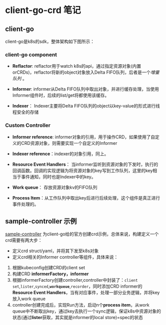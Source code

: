 # client-go-crd 笔记

## client-go 

client-go是k8s的sdk，整体架构如下图所示：

### client-go component

- **Reflactor**: reflactor用于watch k8s的api，通过指定资源对象(内置orCRDs)，reflactor将新的object对象放入Delta FIFO队列，后者是一个*增量队列* 。

- **Informer**: informer从Delta FIFO队列中取出对象，并进行缓存处理，当使用Informer组件时，后续的list/get将都使用该缓存。

- **Indexer**： Indexer主要将Delta FIFO队列的object以key-value的形式进行线程安全的存储

### Custom Controller

- **Informer reference**: informer对象的引用，用于操作CRD，如果使用了自定义的CRD资源对象，则需要实现一个自定义的Informer

- **Indexer reference**：indexer的对象引用，同上。

- **Resource Event Handlers**： 当informer监听到资源对象的下发时，执行的回调函数。回调的实现逻辑为将资源对象的key写到工作队列，这里的key相当于事件通知，同时也是Indexer中的key。

- **Work queue**： 存放资源对象kv的FIFO队列

- **Process Item**：从工作队列中取出key后进行后续处理，这个组件是真正进行事件处理的。

## sample-controller 示例

[sample-controller](https://github.com/kubernetes/sample-controller) 为client-go给的官方创建crd示例，总体来说，构建定义一个crd需要有两大步：
- 定义crd struct/yaml，并将其下发至k8s对象
- 定义crd相关的Informer controller等组件，具体来说：
1. 根据kubeconfig创建CRD的client set
2. 构建CRD **informerFactory，informer**
3. 根据informerFactory创建controller,controller中封装了：`client set`,`lister`,`synced`,**`workqueue`**,`recorder`，同时添加CRD informer的**Resource Event Handlers**，当有对应事件，处理一部分业务逻辑，并将key放入work queue
4. controller创建完成后，实现Run方法，启动n个**process item**，从work queue中不断取出key，通过key去执行一个sync逻辑，保证k8s中资源对象的状态(通过**lister**获取，其实就是informer的local store)=spec的状态




